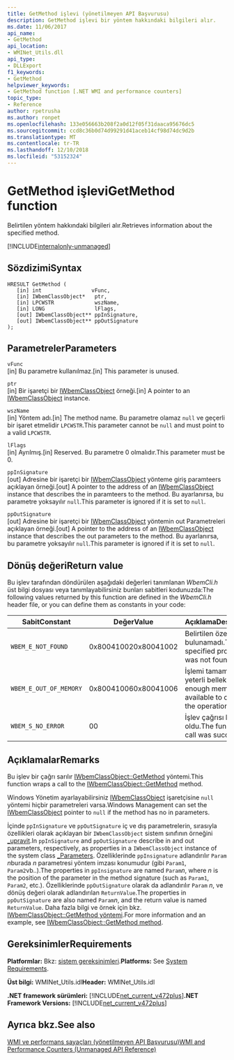 ```yaml
---
title: GetMethod işlevi (yönetilmeyen API Başvurusu)
description: GetMethod işlevi bir yöntem hakkındaki bilgileri alır.
ms.date: 11/06/2017
api_name:
- GetMethod
api_location:
- WMINet_Utils.dll
api_type:
- DLLExport
f1_keywords:
- GetMethod
helpviewer_keywords:
- GetMethod function [.NET WMI and performance counters]
topic_type:
- Reference
author: rpetrusha
ms.author: ronpet
ms.openlocfilehash: 133e056663b208f2a0d12f05f31daaca95676dc5
ms.sourcegitcommit: ccd8c36b0d74d99291d41aceb14cf98d74dc9d2b
ms.translationtype: MT
ms.contentlocale: tr-TR
ms.lasthandoff: 12/10/2018
ms.locfileid: "53152324"
---
```

# <a name="getmethod-function"></a><span data-ttu-id="ef400-103">GetMethod işlevi</span><span class="sxs-lookup"><span data-stu-id="ef400-103">GetMethod function</span></span>
<span data-ttu-id="ef400-104">Belirtilen yöntem hakkındaki bilgileri alır.</span><span class="sxs-lookup"><span data-stu-id="ef400-104">Retrieves information about the specified method.</span></span>

[!INCLUDE[internalonly-unmanaged](../../../../includes/internalonly-unmanaged.md)]
    
## <a name="syntax"></a><span data-ttu-id="ef400-105">Sözdizimi</span><span class="sxs-lookup"><span data-stu-id="ef400-105">Syntax</span></span>  
  
```  
HRESULT GetMethod (
   [in] int                vFunc, 
   [in] IWbemClassObject*   ptr, 
   [in] LPCWSTR             wszName,
   [in] LONG                lFlags,
   [out] IWbemClassObject** ppInSignature,
   [out] IWbemClassObject** ppOutSignature
); 
```  

## <a name="parameters"></a><span data-ttu-id="ef400-106">Parametreler</span><span class="sxs-lookup"><span data-stu-id="ef400-106">Parameters</span></span>

`vFunc`  
<span data-ttu-id="ef400-107">[in] Bu parametre kullanılmaz.</span><span class="sxs-lookup"><span data-stu-id="ef400-107">[in] This parameter is unused.</span></span>

`ptr`  
<span data-ttu-id="ef400-108">[in] Bir işaretçi bir [IWbemClassObject](/windows/desktop/api/wbemcli/nn-wbemcli-iwbemclassobject) örneği.</span><span class="sxs-lookup"><span data-stu-id="ef400-108">[in] A pointer to an [IWbemClassObject](/windows/desktop/api/wbemcli/nn-wbemcli-iwbemclassobject) instance.</span></span>

`wszName`  
<span data-ttu-id="ef400-109">[in] Yöntem adı.</span><span class="sxs-lookup"><span data-stu-id="ef400-109">[in] The method name.</span></span> <span data-ttu-id="ef400-110">Bu parametre olamaz `null` ve geçerli bir işaret etmelidir `LPCWSTR`.</span><span class="sxs-lookup"><span data-stu-id="ef400-110">This parameter cannot be `null` and must point to a valid `LPCWSTR`.</span></span>

`lFlags`  
<span data-ttu-id="ef400-111">[in] Ayrılmış.</span><span class="sxs-lookup"><span data-stu-id="ef400-111">[in] Reserved.</span></span> <span data-ttu-id="ef400-112">Bu parametre 0 olmalıdır.</span><span class="sxs-lookup"><span data-stu-id="ef400-112">This parameter must be 0.</span></span>

`ppInSignature`   
<span data-ttu-id="ef400-113">[out] Adresine bir işaretçi bir [IWbemClassObject](/windows/desktop/api/wbemcli/nn-wbemcli-iwbemclassobject) yönteme giriş paramteers açıklayan örneği.</span><span class="sxs-lookup"><span data-stu-id="ef400-113">[out] A pointer to the address of an [IWbemClassObject](/windows/desktop/api/wbemcli/nn-wbemcli-iwbemclassobject) instance that describes the in paramteers to the method.</span></span> <span data-ttu-id="ef400-114">Bu ayarlanırsa, bu parametre yoksayılır `null`.</span><span class="sxs-lookup"><span data-stu-id="ef400-114">This parameter is ignored if it is set to `null`.</span></span> 

`ppOutSignature`  
<span data-ttu-id="ef400-115">[out] Adresine bir işaretçi bir [IWbemClassObject](/windows/desktop/api/wbemcli/nn-wbemcli-iwbemclassobject) yöntemin out Parametreleri açıklayan örneği.</span><span class="sxs-lookup"><span data-stu-id="ef400-115">[out] A pointer to the address of an [IWbemClassObject](/windows/desktop/api/wbemcli/nn-wbemcli-iwbemclassobject) instance that describes the out parameters to the method.</span></span> <span data-ttu-id="ef400-116">Bu ayarlanırsa, bu parametre yoksayılır `null`.</span><span class="sxs-lookup"><span data-stu-id="ef400-116">This parameter is ignored if it is set to `null`.</span></span> 

## <a name="return-value"></a><span data-ttu-id="ef400-117">Dönüş değeri</span><span class="sxs-lookup"><span data-stu-id="ef400-117">Return value</span></span>

<span data-ttu-id="ef400-118">Bu işlev tarafından döndürülen aşağıdaki değerleri tanımlanan *WbemCli.h* üst bilgi dosyası veya tanımlayabilirsiniz bunları sabitleri kodunuzda:</span><span class="sxs-lookup"><span data-stu-id="ef400-118">The following values returned by this function are defined in the *WbemCli.h* header file, or you can define them as constants in your code:</span></span>

|<span data-ttu-id="ef400-119">Sabit</span><span class="sxs-lookup"><span data-stu-id="ef400-119">Constant</span></span>  |<span data-ttu-id="ef400-120">Değer</span><span class="sxs-lookup"><span data-stu-id="ef400-120">Value</span></span>  |<span data-ttu-id="ef400-121">Açıklama</span><span class="sxs-lookup"><span data-stu-id="ef400-121">Description</span></span>  |
|---------|---------|---------|
|`WBEM_E_NOT_FOUND` | <span data-ttu-id="ef400-122">0x80041002</span><span class="sxs-lookup"><span data-stu-id="ef400-122">0x80041002</span></span> | <span data-ttu-id="ef400-123">Belirtilen özellik bulunamadı.</span><span class="sxs-lookup"><span data-stu-id="ef400-123">The specified property was not found.</span></span> |
|`WBEM_E_OUT_OF_MEMORY` | <span data-ttu-id="ef400-124">0x80041006</span><span class="sxs-lookup"><span data-stu-id="ef400-124">0x80041006</span></span> | <span data-ttu-id="ef400-125">İşlemi tamamlamak yeterli bellek yok.</span><span class="sxs-lookup"><span data-stu-id="ef400-125">Not enough memory is available to complete the operation.</span></span> |
|`WBEM_S_NO_ERROR` | <span data-ttu-id="ef400-126">0</span><span class="sxs-lookup"><span data-stu-id="ef400-126">0</span></span> | <span data-ttu-id="ef400-127">İşlev çağrısı başarılı oldu.</span><span class="sxs-lookup"><span data-stu-id="ef400-127">The function call was successful.</span></span>  |
  
## <a name="remarks"></a><span data-ttu-id="ef400-128">Açıklamalar</span><span class="sxs-lookup"><span data-stu-id="ef400-128">Remarks</span></span>

<span data-ttu-id="ef400-129">Bu işlev bir çağrı sarılır [IWbemClassObject::GetMethod](/windows/desktop/api/wbemcli/nf-wbemcli-iwbemclassobject-getmethod) yöntemi.</span><span class="sxs-lookup"><span data-stu-id="ef400-129">This function wraps a call to the [IWbemClassObject::GetMethod](/windows/desktop/api/wbemcli/nf-wbemcli-iwbemclassobject-getmethod) method.</span></span>

<span data-ttu-id="ef400-130">Windows Yönetim ayarlayabilirsiniz [IWbemClassObject](/windows/desktop/api/wbemcli/nn-wbemcli-iwbemclassobject) işaretçisine `null` yöntemi hiçbir parametreleri varsa.</span><span class="sxs-lookup"><span data-stu-id="ef400-130">Windows Management can set the [IWbemClassObject](/windows/desktop/api/wbemcli/nn-wbemcli-iwbemclassobject) pointer to `null` if the method has no in parameters.</span></span>

<span data-ttu-id="ef400-131">İçinde `ppInSignature` ve `ppOutSignature` iç ve dış parametrelerin, sırasıyla özellikleri olarak açıklayan bir `IWbemClassObject` sistem sınıfının örneğini [_upravit](/windows/desktop/WmiSdk/--parameters).</span><span class="sxs-lookup"><span data-stu-id="ef400-131">In `ppInSignature` and `ppOutSignature` describe in and out parameters, respectively, as properties in a `IWbemClassObject` instance of the system class [_Parameters](/windows/desktop/WmiSdk/--parameters).</span></span> <span data-ttu-id="ef400-132">Özelliklerinde `ppInsignature` adlandırılır `Param` *n*burada *n* parametresi yöntem imzası konumudur (gibi `Param1`, `Param2`vb..).</span><span class="sxs-lookup"><span data-stu-id="ef400-132">The properties in `ppInsignature` are named `Param`*n*, where *n* is the position of the parameter in the method signature (such as `Param1`, `Param2`, etc.).</span></span> <span data-ttu-id="ef400-133">Özelliklerinde `ppOutSignature` olarak da adlandırılır `Param` *n*, ve dönüş değeri olarak adlandırılan `ReturnValue`.</span><span class="sxs-lookup"><span data-stu-id="ef400-133">The properties in `ppOutSignature` are also named `Param`*n*, and the return value is named `ReturnValue`.</span></span> <span data-ttu-id="ef400-134">Daha fazla bilgi ve örnek için bkz. [IWbemClassObject::GetMethod yöntemi](/windows/desktop/api/wbemcli/nf-wbemcli-iwbemclassobject-getmethod).</span><span class="sxs-lookup"><span data-stu-id="ef400-134">For more information and an example, see [IWbemClassObject::GetMethod method](/windows/desktop/api/wbemcli/nf-wbemcli-iwbemclassobject-getmethod).</span></span>

## <a name="requirements"></a><span data-ttu-id="ef400-135">Gereksinimler</span><span class="sxs-lookup"><span data-stu-id="ef400-135">Requirements</span></span>  
<span data-ttu-id="ef400-136">**Platformlar:** Bkz: [sistem gereksinimleri](../../../../docs/framework/get-started/system-requirements.md).</span><span class="sxs-lookup"><span data-stu-id="ef400-136">**Platforms:** See [System Requirements](../../../../docs/framework/get-started/system-requirements.md).</span></span>  
  
 <span data-ttu-id="ef400-137">**Üst bilgi:** WMINet_Utils.idl</span><span class="sxs-lookup"><span data-stu-id="ef400-137">**Header:** WMINet_Utils.idl</span></span>  
  
 <span data-ttu-id="ef400-138">**.NET framework sürümleri:** [!INCLUDE[net_current_v472plus](../../../../includes/net-current-v472plus.md)]</span><span class="sxs-lookup"><span data-stu-id="ef400-138">**.NET Framework Versions:** [!INCLUDE[net_current_v472plus](../../../../includes/net-current-v472plus.md)]</span></span>  
  
## <a name="see-also"></a><span data-ttu-id="ef400-139">Ayrıca bkz.</span><span class="sxs-lookup"><span data-stu-id="ef400-139">See also</span></span>  
[<span data-ttu-id="ef400-140">WMI ve performans sayaçları (yönetilmeyen API Başvurusu)</span><span class="sxs-lookup"><span data-stu-id="ef400-140">WMI and Performance Counters (Unmanaged API Reference)</span></span>](index.md)
